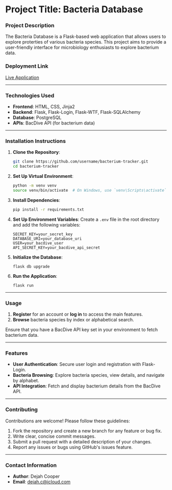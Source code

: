 # Project Title: Bacteria Database

### Project Description

The Bacteria Database is a Flask-based web application that allows users to explore proterties of various bacteria species. This project aims to provide a user-friendly interface for microbiology enthusiasts to explore bacterium data.

### Deployment Link

[Live Application](https://bacteria-database.onrender.com)

---

### Technologies Used

- **Frontend**: HTML, CSS, Jinja2
- **Backend**: Flask, Flask-Login, Flask-WTF, Flask-SQLAlchemy
- **Database**: PostgreSQL
- **APIs**: BacDive API (for bacterium data)

---

### Installation Instructions

1. **Clone the Repository**:

   ```bash
   git clone https://github.com/username/bacterium-tracker.git
   cd bacterium-tracker
   ```

2. **Set Up Virtual Environment**:

   ```bash
   python -m venv venv
   source venv/bin/activate  # On Windows, use `venv\Scripts\activate`
   ```

3. **Install Dependencies**:

   ```bash
   pip install -r requirements.txt
   ```

4. **Set Up Environment Variables**:
   Create a `.env` file in the root directory and add the following variables:

   ```
   SECRET_KEY=your_secret_key
   DATABASE_URI=your_database_uri
   USER=your_bacdive_user
   API_SECRET_KEY=your_bacdive_api_secret
   ```

5. **Initialize the Database**:

   ```
   flask db upgrade
   ```

6. **Run the Application**:
   ```
   flask run
   ```

---

### Usage

1. **Register** for an account or **log in** to access the main features.
2. **Browse** bacteria species by index or alphabetical search.

Ensure that you have a BacDive API key set in your environment to fetch bacterium data.

---

### Features

- **User Authentication**: Secure user login and registration with Flask-Login.
- **Bacteria Browsing**: Explore bacteria species, view details, and navigate by alphabet.
- **API Integration**: Fetch and display bacterium details from the BacDive API.

---

### Contributing

Contributions are welcome! Please follow these guidelines:

1. Fork the repository and create a new branch for any feature or bug fix.
2. Write clear, concise commit messages.
3. Submit a pull request with a detailed description of your changes.
4. Report any issues or bugs using GitHub's issues feature.

---

### Contact Information

- **Author**: Dejah Cooper
- **Email**: dejah.c@icloud.com
